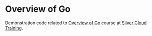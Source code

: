 # Overview of Go
Demonstration code related to [Overview of Go](https://courses.silvercloudtraining.com/p/overview-of-go/) course at [Silver Cloud Training](https://courses.silvercloudtraining.com).

